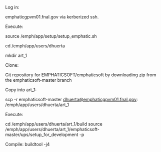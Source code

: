 Log in:

emphaticgpvm01.fnal.gov via kerberized ssh.

Execute: 

source /emph/app/setup/setup_emphatic.sh

cd /emph/app/users/dhuerta

mkdir art_1


Clone:

Git repository for EMPHATICSOFT/emphaticsoft by downloading zip from the emphaticsoft-master branch

Copy into art_1:

scp -r emphaticsoft-master dhuerta@emphaticgpvm01.fnal.gov: /emph/app/users/dhuerta/art_1

Execute:

cd /emph/app/users/dhuerta/art_1/build
source /emph/app/users/dhuerta/art_1/emphaticsoft-master/ups/setup_for_development -p

Compile: 
buildtool -j4
